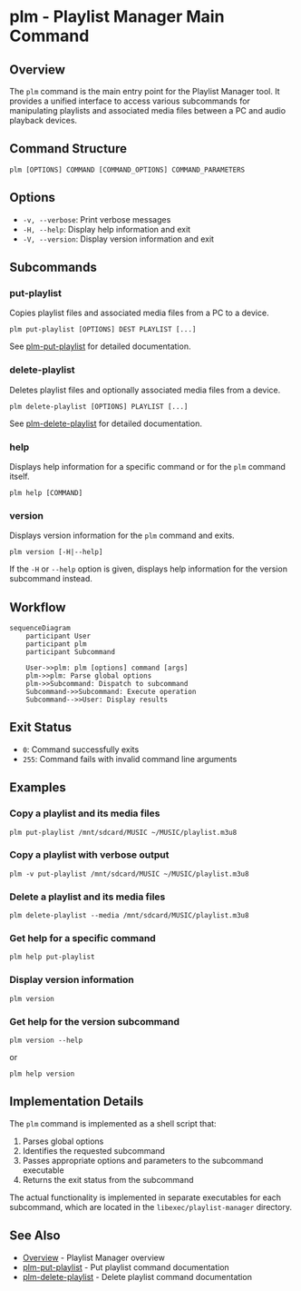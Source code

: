 # plm - Playlist Manager Main Command

## Overview

The `plm` command is the main entry point for the Playlist Manager tool.
It provides a unified interface to access various subcommands for
manipulating playlists and associated media files between a PC and audio
playback devices.

## Command Structure

```
plm [OPTIONS] COMMAND [COMMAND_OPTIONS] COMMAND_PARAMETERS
```

## Options

- `-v, --verbose`: Print verbose messages
- `-H, --help`: Display help information and exit
- `-V, --version`: Display version information and exit

## Subcommands

### put-playlist

Copies playlist files and associated media files from a PC to a device.

```
plm put-playlist [OPTIONS] DEST PLAYLIST [...]
```

See [plm-put-playlist](plm-put-playlist.md) for detailed documentation.

### delete-playlist

Deletes playlist files and optionally associated media files from a
device.

```
plm delete-playlist [OPTIONS] PLAYLIST [...]
```

See [plm-delete-playlist](plm-delete-playlist.md) for detailed
documentation.

### help

Displays help information for a specific command or for the `plm`
command itself.

```
plm help [COMMAND]
```

### version

Displays version information for the `plm` command and exits.

```
plm version [-H|--help]
```

If the `-H` or `--help` option is given, displays help information for
the version subcommand instead.

## Workflow

```mermaid
sequenceDiagram
    participant User
    participant plm
    participant Subcommand
    
    User->>plm: plm [options] command [args]
    plm->>plm: Parse global options
    plm->>Subcommand: Dispatch to subcommand
    Subcommand->>Subcommand: Execute operation
    Subcommand-->>User: Display results
```

## Exit Status

- `0`: Command successfully exits
- `255`: Command fails with invalid command line arguments

## Examples

### Copy a playlist and its media files

```
plm put-playlist /mnt/sdcard/MUSIC ~/MUSIC/playlist.m3u8
```

### Copy a playlist with verbose output

```
plm -v put-playlist /mnt/sdcard/MUSIC ~/MUSIC/playlist.m3u8
```

### Delete a playlist and its media files

```
plm delete-playlist --media /mnt/sdcard/MUSIC/playlist.m3u8
```

### Get help for a specific command

```
plm help put-playlist
```

### Display version information

```
plm version
```

### Get help for the version subcommand

```
plm version --help
```

or

```
plm help version
```

## Implementation Details

The `plm` command is implemented as a shell script that:

1. Parses global options
2. Identifies the requested subcommand
3. Passes appropriate options and parameters to the subcommand
   executable
4. Returns the exit status from the subcommand

The actual functionality is implemented in separate executables for
each subcommand, which are located in the `libexec/playlist-manager`
directory.

## See Also

- [Overview](overview.md) - Playlist Manager overview
- [plm-put-playlist](plm-put-playlist.md) - Put playlist command
  documentation
- [plm-delete-playlist](plm-delete-playlist.md) - Delete playlist
  command documentation
